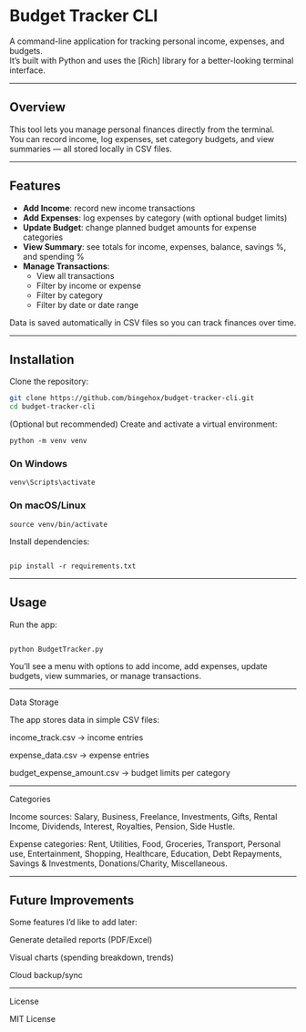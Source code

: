 # Budget Tracker CLI  

A command-line application for tracking personal income, expenses, and budgets.  
It’s built with Python and uses the [Rich] library for a better-looking terminal interface.  

---

## Overview  
This tool lets you manage personal finances directly from the terminal.  
You can record income, log expenses, set category budgets, and view summaries — all stored locally in CSV files.  

---

## Features  
- **Add Income**: record new income transactions  
- **Add Expenses**: log expenses by category (with optional budget limits)  
- **Update Budget**: change planned budget amounts for expense categories  
- **View Summary**: see totals for income, expenses, balance, savings %, and spending %  
- **Manage Transactions**:  
  - View all transactions  
  - Filter by income or expense  
  - Filter by category  
  - Filter by date or date range  

Data is saved automatically in CSV files so you can track finances over time.  

---

## Installation  

Clone the repository:  
```bash
git clone https://github.com/bingehox/budget-tracker-cli.git
cd budget-tracker-cli
```
(Optional but recommended) Create and activate a virtual environment:
```
python -m venv venv
```

### On Windows
```
venv\Scripts\activate
```

### On macOS/Linux
```
source venv/bin/activate
```

Install dependencies:
```

pip install -r requirements.txt
```


---

## Usage

Run the app:
```

python BudgetTracker.py
```

You’ll see a menu with options to add income, add expenses, update budgets, view summaries, or manage transactions.


---

Data Storage

The app stores data in simple CSV files:

income_track.csv → income entries

expense_data.csv → expense entries

budget_expense_amount.csv → budget limits per category



---

Categories

Income sources: Salary, Business, Freelance, Investments, Gifts, Rental Income, Dividends, Interest, Royalties, Pension, Side Hustle.

Expense categories: Rent, Utilities, Food, Groceries, Transport, Personal use, Entertainment, Shopping, Healthcare, Education, Debt Repayments, Savings & Investments, Donations/Charity, Miscellaneous.


---

## Future Improvements

Some features I’d like to add later:

Generate detailed reports (PDF/Excel)

Visual charts (spending breakdown, trends)


Cloud backup/sync



---

License

MIT License

